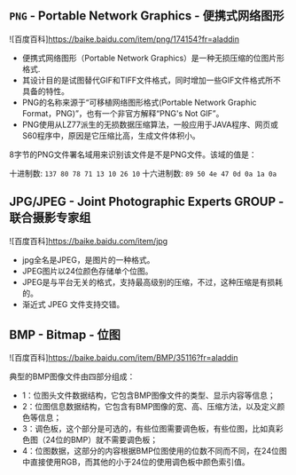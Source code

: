 ## ```PNG``` - Portable Network Graphics - 便携式网络图形

![百度百科]<https://baike.baidu.com/item/png/174154?fr=aladdin>

* 便携式网络图形（Portable Network Graphics）是一种无损压缩的位图片形格式.
* 其设计目的是试图替代GIF和TIFF文件格式，同时增加一些GIF文件格式所不具备的特性。
* PNG的名称来源于“可移植网络图形格式(Portable Network Graphic Format，PNG)”，也有一个非官方解释“PNG's Not GIF”。
* PNG使用从LZ77派生的无损数据压缩算法，一般应用于JAVA程序、网页或S60程序中，原因是它压缩比高，生成文件体积小。

8字节的PNG文件署名域用来识别该文件是不是PNG文件。该域的值是：

十进制数: ```137 80 78 71 13 10 26 10```
十六进制数: ```89 50 4e 47 0d 0a 1a 0a```

## JPG/JPEG - Joint Photographic Experts GROUP - 联合摄影专家组

![百度百科]<https://baike.baidu.com/item/jpg>

* jpg全名是JPEG，是图片的一种格式。
* JPEG图片以24位颜色存储单个位图。
* JPEG是与平台无关的格式，支持最高级别的压缩，不过，这种压缩是有损耗的。
* 渐近式 JPEG 文件支持交错。

## BMP - Bitmap - 位图

![百度百科]<https://baike.baidu.com/item/BMP/35116?fr=aladdin>

典型的BMP图像文件由四部分组成：

* 1：位图头文件数据结构，它包含BMP图像文件的类型、显示内容等信息；
* 2：位图信息数据结构，它包含有BMP图像的宽、高、压缩方法，以及定义颜色等信息；
* 3：调色板，这个部分是可选的，有些位图需要调色板，有些位图，比如真彩色图（24位的BMP）就不需要调色板；
* 4：位图数据，这部分的内容根据BMP位图使用的位数不同而不同，在24位图中直接使用RGB，而其他的小于24位的使用调色板中颜色索引值。
